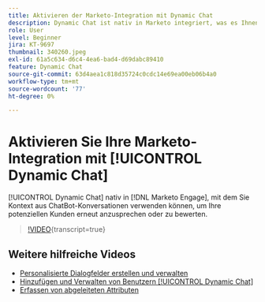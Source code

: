 ```yaml
---
title: Aktivieren der Marketo-Integration mit Dynamic Chat
description: Dynamic Chat ist nativ in Marketo integriert, was es Ihnen ermöglicht, Kontext aus Chat-Bot-Konversationen zu nutzen, um Ihre potenziellen Kunden neu anzusprechen oder zu bewerten.
role: User
level: Beginner
jira: KT-9697
thumbnail: 340260.jpeg
exl-id: 61a5c634-d6c4-4ea6-bad4-d69dabc89410
feature: Dynamic Chat
source-git-commit: 63d4aea1c818d35724c0cdc14e69ea00eb06b4a0
workflow-type: tm+mt
source-wordcount: '77'
ht-degree: 0%

---
```


# Aktivieren Sie Ihre Marketo-Integration mit [!UICONTROL Dynamic Chat]

[!UICONTROL Dynamic Chat]  nativ in [!DNL Marketo Engage], mit dem Sie Kontext aus ChatBot-Konversationen verwenden können, um Ihre potenziellen Kunden erneut anzusprechen oder zu bewerten.

>[!VIDEO](https://video.tv.adobe.com/v/340260/?quality=12&learn=on){transcript=true}

## Weitere hilfreiche Videos

* [Personalisierte Dialogfelder erstellen und verwalten](dialogue-management.md)
* [Hinzufügen und Verwalten von Benutzern [!UICONTROL Dynamic Chat]](user-management.md)
* [Erfassen von abgeleiteten Attributen](capture-inferred-attributes.md)
